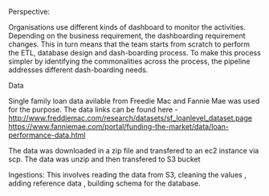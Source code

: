 Perspective:

Organisations use different kinds of dashboard to monitor the activities. Depending on the business requirement, the dashboarding requirement changes. This in turn means that the team starts from scratch to perform the ETL,
database design and dash-boarding process. To make this process simpler by identifying the commonalities across the process, the pipeline addresses different dash-boarding needs.


Data

Single family loan data avilable from Freedie Mac and Fannie Mae was used for the purpose.
The data links can be found here -
http://www.freddiemac.com/research/datasets/sf_loanlevel_dataset.page
https://www.fanniemae.com/portal/funding-the-market/data/loan-performance-data.html

The data was downloaded in a zip file and transfered to an ec2 instance via scp. The data was unzip and then transfered to S3 bucket

Ingestions:
This involves reading the data from S3, cleaning the values , adding reference data , building schema for the database.



